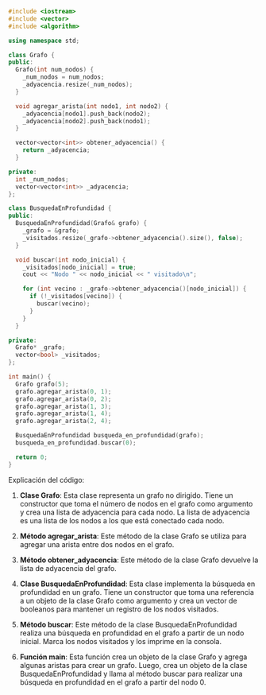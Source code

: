 ```c++
#include <iostream>
#include <vector>
#include <algorithm>

using namespace std;

class Grafo {
public:
  Grafo(int num_nodos) {
    _num_nodos = num_nodos;
    _adyacencia.resize(_num_nodos);
  }

  void agregar_arista(int nodo1, int nodo2) {
    _adyacencia[nodo1].push_back(nodo2);
    _adyacencia[nodo2].push_back(nodo1);
  }

  vector<vector<int>> obtener_adyacencia() {
    return _adyacencia;
  }

private:
  int _num_nodos;
  vector<vector<int>> _adyacencia;
};

class BusquedaEnProfundidad {
public:
  BusquedaEnProfundidad(Grafo& grafo) {
    _grafo = &grafo;
    _visitados.resize(_grafo->obtener_adyacencia().size(), false);
  }

  void buscar(int nodo_inicial) {
    _visitados[nodo_inicial] = true;
    cout << "Nodo " << nodo_inicial << " visitado\n";

    for (int vecino : _grafo->obtener_adyacencia()[nodo_inicial]) {
      if (!_visitados[vecino]) {
        buscar(vecino);
      }
    }
  }

private:
  Grafo* _grafo;
  vector<bool> _visitados;
};

int main() {
  Grafo grafo(5);
  grafo.agregar_arista(0, 1);
  grafo.agregar_arista(0, 2);
  grafo.agregar_arista(1, 3);
  grafo.agregar_arista(1, 4);
  grafo.agregar_arista(2, 4);

  BusquedaEnProfundidad busqueda_en_profundidad(grafo);
  busqueda_en_profundidad.buscar(0);

  return 0;
}
```

Explicación del código:

1. **Clase Grafo**: Esta clase representa un grafo no dirigido. Tiene un constructor que toma el número de nodos en el grafo como argumento y crea una lista de adyacencia para cada nodo. La lista de adyacencia es una lista de los nodos a los que está conectado cada nodo.

2. **Método agregar_arista**: Este método de la clase Grafo se utiliza para agregar una arista entre dos nodos en el grafo.

3. **Método obtener_adyacencia**: Este método de la clase Grafo devuelve la lista de adyacencia del grafo.

4. **Clase BusquedaEnProfundidad**: Esta clase implementa la búsqueda en profundidad en un grafo. Tiene un constructor que toma una referencia a un objeto de la clase Grafo como argumento y crea un vector de booleanos para mantener un registro de los nodos visitados.

5. **Método buscar**: Este método de la clase BusquedaEnProfundidad realiza una búsqueda en profundidad en el grafo a partir de un nodo inicial. Marca los nodos visitados y los imprime en la consola.

6. **Función main**: Esta función crea un objeto de la clase Grafo y agrega algunas aristas para crear un grafo. Luego, crea un objeto de la clase BusquedaEnProfundidad y llama al método buscar para realizar una búsqueda en profundidad en el grafo a partir del nodo 0.